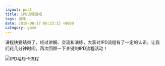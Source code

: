 ```yaml
---
layout: post
title: IPD流程游戏
tags: 游戏
date: 2018-08-17 00:23:13 +0800
category: game
---
```


课程快要结束了，经过讲解、交流和演练，大家对IPD流程有了一定的认识。让我们花几分钟时间，再次回顾一下关键的IPD流程活动！

![IPD袖珍卡流程](/game/img/ipd-game.JPG)